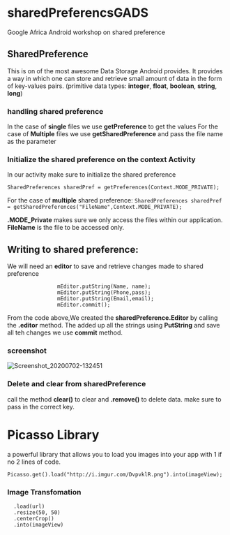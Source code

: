 # sharedPreferencsGADS
Google Africa Android workshop on shared preference 

## SharedPreference 

This is on of the most awesome Data Storage Android provides. It provides a way in which one can store and 
retrieve small amount of data in the form of key-values pairs. (primitive data types: __integer__, __float__, __boolean__, __string__, __long__)

### handling shared preference
In the case of **single** files we use __getPreference__ to get the values 
For the case of **Multiple** files we use __getSharedPreference__ and pass the file name as the parameter

### Initialize the shared preference on the context Activity
In our activity make sure to initialize the shared preference 

```SharedPreferences sharedPref = getPreferences(Context.MODE_PRIVATE);```

For the case of __multiple__ shared preference:
```SharedPreferences sharedPref = getSharedPreferences("FileName",Context.MODE_PRIVATE);```

__.MODE_Private__ makes sure we only access the files within our application.
__FileName__ is the file to be accessed only.

## Writing to shared preference:
We will need an **editor** to save and retrieve changes made to shared preference


``` SharedPreferences.Editor mEditor = mSharedPreferences.edit();
                mEditor.putString(Name, name);
                mEditor.putString(Phone,pass);
                mEditor.putString(Email,email);
                mEditor.commit();
```
From the code above,We created the **sharedPreference.Editor**  by calling the __.editor__ method.
The added up all the strings using **PutString** and save all teh changes we use __commit__ method.

### screenshot

![Screenshot_20200702-132451](https://user-images.githubusercontent.com/34624703/86349668-2e720100-bc6a-11ea-8238-f7df31bb83c8.png)

### Delete and clear from sharedPreference
call the method **clear()** to clear and **.remove()** to delete data. make sure to pass in the correct key.

# Picasso Library 
a powerful library that allows you to load you images into your app with 1 if no 2 lines of code.

```Picasso.get().load("http://i.imgur.com/DvpvklR.png").into(imageView);```

### Image Transfomation 
```Picasso.get()
  .load(url)
  .resize(50, 50)
  .centerCrop()
  .into(imageView)
```






